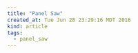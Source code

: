```yaml
---
title: "Panel Saw"
created_at: Tue Jun 28 23:29:16 MDT 2016
kind: article
tags:
  - panel_saw
---
```


<!--
html boilerplate
<a href="" target="_blank"></a>
<a name=""></a>
<img src="" width="400px">
<ul>
  <li></li>
</ul>
<pre>
</pre>
<pre><code>
</code></pre>
-->
